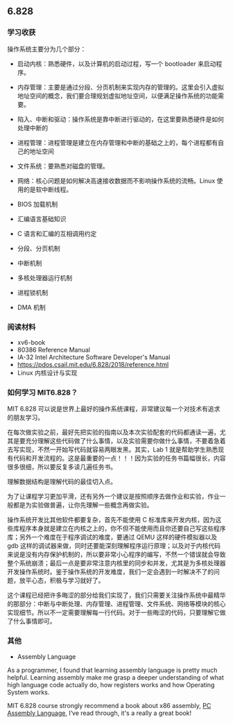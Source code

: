 ## 6.828

### 学习收获

操作系统主要分为几个部分：

-   启动内核：熟悉硬件，以及计算机的启动过程，写一个 bootloader 来启动程序。
-   内存管理：主要是通过分段、分页机制来实现内存的管理的。这里会引入虚拟地址空间的概念，我们要合理规划虚拟地址空间，以便满足操作系统的功能需要。
-   陷入、中断和驱动：操作系统是靠中断进行驱动的，在这里要熟悉硬件是如何处理中断的
-   进程管理：进程管理是建立在内存管理和中断的基础之上的，每个进程都有自己的地址空间
-   文件系统：要熟悉对磁盘的管理。
-   网络：核心问题是如何解决高速接收数据而不影响操作系统的流畅。Linux 使用的是软中断线程。

-   BIOS 加载机制
-   汇编语言基础知识
-   C 语言和汇编的互相调用约定
-   分段、分页机制
-   中断机制
-   多核处理器运行机制
-   进程锁机制
-   DMA 机制

### 阅读材料

-   xv6-book
-   80386 Reference Manual
-   IA-32 Intel Architecture Software Developer's Manual
-   https://pdos.csail.mit.edu/6.828/2018/reference.html
-   Linux 内核设计与实现

### 如何学习 MIT6.828？

MIT 6.828 可以说是世界上最好的操作系统课程，非常建议每一个对技术有追求的朋友学习。

在每次做实验之前，最好先把实验的指南以及本次实验配套的代码都通读一遍，尤其是要充分理解这些代码做了什么事情，以及实验需要你做什么事情，不要着急着去写实现，不然一开始写代码就容易两眼发黑。其实，Lab 1 就是帮助学生熟悉现有代码和开发流程的。这是最重要的一点！！！因为实验的任务书篇幅很长，内容很多很细，所以要反复多读几遍任务书。

理解数据结构是理解代码的最佳切入点。

为了让课程学习更加平滑，还有另外一个建议是按照顺序去做作业和实验，作业一般都是为实验做普遍，让你先理解一些概念再做实验。

操作系统开发比其他软件都要复杂，首先不能使用 C 标准库来开发内核，因为这些库程序本身就是建立在内核之上的，你不但不能使用而且你还要自己写这些程序库；另外一个难度在于程序调试的难度，要通过 QEMU 这样的硬件模拟器以及 gdb 这样的调试器来做，同时还要能深刻理解程序运行原理；以及对于内核代码来说是没有内存保护机制的，所以要非常小心程序的编写，不然一个错误就会导致整个系统崩溃；最后一点是要非常注意内核里的同步和并发，尤其是为多核处理器开发操作系统时。鉴于操作系统的开发难度，我们一定会遇到一时解决不了的问题，放平心态，积极与学习就好了。

这个课程已经把许多晦涩的部分给我们实现了，我们只需要关注操作系统中最精华的那部分：中断与中断处理、内存管理、进程管理、文件系统、网络等模块的核心实现细节。所以不一定需要理解每一行代码。对于一些晦涩的代码，只要理解它做了什么事情即可。

### 其他

-   Assembly Language

As a programmer, I found that learning assembly language is pretty much helpful. Learning assembly make me grasp a deeper understanding of what high language code actually do, how registers works and how Operating System works.

MIT 6.828 course strongly recommend a book about x86 assembly, [PC Assembly Language](https://pdos.csail.mit.edu/6.828/2018/readings/pcasm-book.pdf), I‘ve read through, it's a really a great book!
